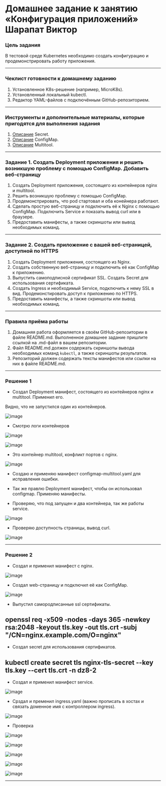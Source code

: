 # Домашнее задание к занятию «Конфигурация приложений» Шарапат Виктор

### Цель задания

В тестовой среде Kubernetes необходимо создать конфигурацию и продемонстрировать работу приложения.

------

### Чеклист готовности к домашнему заданию

1. Установленное K8s-решение (например, MicroK8s).
2. Установленный локальный kubectl.
3. Редактор YAML-файлов с подключённым GitHub-репозиторием.

------

### Инструменты и дополнительные материалы, которые пригодятся для выполнения задания

1. [Описание](https://kubernetes.io/docs/concepts/configuration/secret/) Secret.
2. [Описание](https://kubernetes.io/docs/concepts/configuration/configmap/) ConfigMap.
3. [Описание](https://github.com/wbitt/Network-MultiTool) Multitool.

------

### Задание 1. Создать Deployment приложения и решить возникшую проблему с помощью ConfigMap. Добавить веб-страницу

1. Создать Deployment приложения, состоящего из контейнеров nginx и multitool.
2. Решить возникшую проблему с помощью ConfigMap.
3. Продемонстрировать, что pod стартовал и оба конейнера работают.
4. Сделать простую веб-страницу и подключить её к Nginx с помощью ConfigMap. Подключить Service и показать вывод curl или в браузере.
5. Предоставить манифесты, а также скриншоты или вывод необходимых команд.

------

### Задание 2. Создать приложение с вашей веб-страницей, доступной по HTTPS 

1. Создать Deployment приложения, состоящего из Nginx.
2. Создать собственную веб-страницу и подключить её как ConfigMap к приложению.
3. Выпустить самоподписной сертификат SSL. Создать Secret для использования сертификата.
4. Создать Ingress и необходимый Service, подключить к нему SSL в вид. Продемонстировать доступ к приложению по HTTPS. 
4. Предоставить манифесты, а также скриншоты или вывод необходимых команд.

------

### Правила приёма работы

1. Домашняя работа оформляется в своём GitHub-репозитории в файле README.md. Выполненное домашнее задание пришлите ссылкой на .md-файл в вашем репозитории.
2. Файл README.md должен содержать скриншоты вывода необходимых команд `kubectl`, а также скриншоты результатов.
3. Репозиторий должен содержать тексты манифестов или ссылки на них в файле README.md.

------

### Решение 1

* Создал Deployment манифест, состоящего из контейнеров nginx и multitool. Применил его.

Видно, что не запустился один из контейнеров.

![image](https://github.com/user-attachments/assets/2aebba95-4d49-4497-b274-6e820479693d)

* Смотрю логи контейнеров

![image](https://github.com/user-attachments/assets/dd972e01-1038-4bf6-bfd4-4c11f69867e2)

![image](https://github.com/user-attachments/assets/3a6936df-b639-474f-883f-efe618721471)


* Это контейнер  multitool, конфликт портов с nginx.

![image](https://github.com/user-attachments/assets/d695cf4d-b4bf-41eb-a0da-f013b7bb1607)


* Создаю и применяю манифест configmap-multitool.yaml для исправления ошибки.

* Так же правлю Deployment манифест, чтобы он использовал configmap. Применяю манифесты.

* Проверяю, что под запущен и два контейнера, так же работы service.

![image](https://github.com/user-attachments/assets/e7392a01-4d57-459c-b4bc-7529ee5ce395)

* Проверяю доступность страницы, вывод curl.

![image](https://github.com/user-attachments/assets/dd9e7e02-d046-42d0-a10c-af4dc56acf93)

---

### Решение 2

* Создал и применил манифест с nginx.

![image](https://github.com/user-attachments/assets/87dd05b3-6b66-44f6-9dad-522c7a6770ad)

* Создал web-страницу и подключил её как ConfigMap.

![image](https://github.com/user-attachments/assets/501abaea-58a8-487b-b029-a6d40eb50212)

* Выпустил самородписанные ssl сертификаты.

## openssl req -x509 -nodes -days 365 -newkey rsa:2048 -keyout tls.key -out tls.crt -subj "/CN=nginx.example.com/O=nginx"

* Создал secret для использования сертификатов.

## kubectl create secret tls nginx-tls-secret --key tls.key --cert tls.crt -n dz8-2

* Создал и применил манифест service.

![image](https://github.com/user-attachments/assets/fff7d37b-d827-4619-a9c0-a042455bf4c2)

* Срздал и пременил ingress.yaml (важно прописать в хостах и связать доменное имя с контроллером ingress).

![image](https://github.com/user-attachments/assets/6c8f6d3b-4a8e-46a0-8bb0-4e645b5e37ee)


* Проверка

![image](https://github.com/user-attachments/assets/fee3e8a9-8e97-4db4-9e59-2f96e30be1a9)

![image](https://github.com/user-attachments/assets/6c84f18a-3349-416a-8f87-c36b8b439204)

![image](https://github.com/user-attachments/assets/71895771-784b-4389-9838-c24a284d181d)

![image](https://github.com/user-attachments/assets/fdb1bda8-4fad-4b8a-bf12-bbc8cdc71527)

![image](https://github.com/user-attachments/assets/45d1ccd2-a3aa-4f19-b028-98829005aa98)


  




---
























